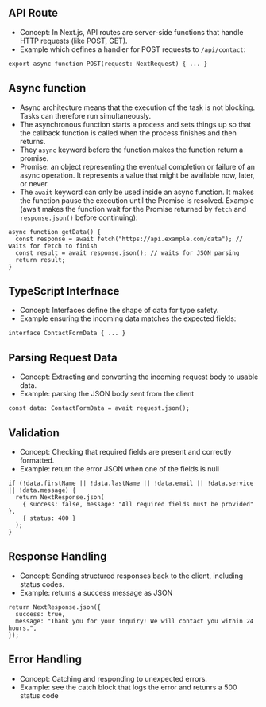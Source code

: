 ## API Route

* Concept: In Next.js, API routes are server-side functions that handle HTTP requests (like POST, GET). 
* Example which defines a handler for POST requests to `/api/contact`:

```export async function POST(request: NextRequest) { ... }```

## Async function
* Async architecture means that the execution of the task is not blocking. Tasks can therefore run simultaneously. 
* The asynchronous function starts a process and sets things up so that the callback function is called when the process finishes and then returns.
* They `async` keyword before the function makes the function return a promise.
* Promise: an object representing the eventual completion or failure of an async operation. It represents a value that might be available now, later, or never.
* The `await` keyword can only be used inside an async function. It makes the function pause the execution until the Promise is resolved. Example (await makes the function wait for the Promise returned by `fetch` and `response.json()` before continuing):
```
async function getData() {
  const response = await fetch("https://api.example.com/data"); // waits for fetch to finish
  const result = await response.json(); // waits for JSON parsing
  return result;
}
```

## TypeScript Interfnace
* Concept: Interfaces define the shape of data for type safety.
* Example ensuring the incoming data matches the expected fields:

```interface ContactFormData { ... }```

## Parsing Request Data
* Concept: Extracting and converting the incoming request body to usable data.
* Example: parsing the JSON body sent from the client

```const data: ContactFormData = await request.json();```

## Validation
* Concept: Checking that required fields are present and correctly formatted.
* Example: return the error JSON when one of the fields is null
```
if (!data.firstName || !data.lastName || !data.email || !data.service || !data.message) {
  return NextResponse.json(
    { success: false, message: "All required fields must be provided" },
    { status: 400 }
  );
}
```
## Response Handling
* Concept: Sending structured responses back to the client, including status codes.
* Example: returns a success message as JSON
```
return NextResponse.json({
  success: true,
  message: "Thank you for your inquiry! We will contact you within 24 hours.",
});
```

## Error Handling
* Concept: Catching and responding to unexpected errors.
* Example: see the catch block that logs the error and retunrs a 500 status code